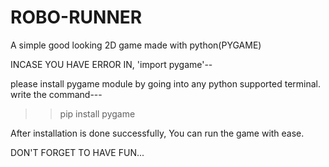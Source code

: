 # ROBO-RUNNER
A simple good looking 2D game made with python(PYGAME) 

INCASE YOU HAVE ERROR IN,  'import pygame'--

please install pygame module by going into any python supported terminal.
write the command--- 
>> pip install pygame

After installation is done successfully, You can run the game with ease. 

DON'T FORGET TO HAVE FUN...

